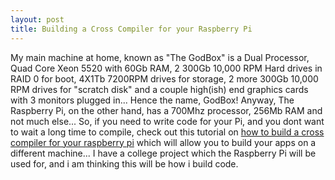 ```yaml
---
layout: post
title: Building a Cross Compiler for your Raspberry Pi
---
```

My main machine at home, known as "The GodBox" is a Dual Processor, Quad Core Xeon 5520 with 60Gb RAM, 2 300Gb 10,000 RPM Hard drives in RAID 0 for boot, 4X1Tb 7200RPM drives for storage, 2 more 300Gb 10,000 RPM drives for "scratch disk" and a couple high(ish) end graphics cards with 3 monitors plugged in... Hence the name, GodBox! Anyway, The Raspberry Pi, on the other hand, has a 700Mhz processor, 256Mb RAM and not much else... So, if you need to write code for your Pi, and you dont want to wait a long time to compile, check out this tutorial on [how to build a cross compiler for your raspberry pi][1] which will allow you to build your apps on a different machine... I have a college project which the Raspberry Pi will be used for, and i am thinking this will be how i build code. 


[1]:http://www.bootc.net/archives/2012/05/26/how-to-build-a-cross-compiler-for-your-raspberry-pi/